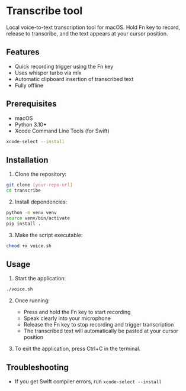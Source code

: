 # Transcribe tool

Local voice-to-text transcription tool for macOS. Hold Fn key to record, release to transcribe, and the text appears at your cursor position.

## Features
- Quick recording trigger using the Fn key
- Uses whisper turbo via mlx
- Automatic clipboard insertion of transcribed text
- Fully offline

## Prerequisites
- macOS
- Python 3.10+
- Xcode Command Line Tools (for Swift)
```bash
xcode-select --install
```

## Installation
1. Clone the repository:
```bash
git clone [your-repo-url]
cd transcribe
```

2. Install dependencies:
```bash
python -m venv venv
source venv/bin/activate
pip install .
```

3. Make the script executable:
```bash
chmod +x voice.sh
```

## Usage
1. Start the application:
```bash
./voice.sh
```

2. Once running:
   - Press and hold the Fn key to start recording
   - Speak clearly into your microphone
   - Release the Fn key to stop recording and trigger transcription
   - The transcribed text will automatically be pasted at your cursor position

3. To exit the application, press Ctrl+C in the terminal.

## Troubleshooting
- If you get Swift compiler errors, run `xcode-select --install`
